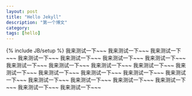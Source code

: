 ```yaml
---
layout: post
title: "Hello Jekyll"
description: "第一个博文"
category: 
tags: [hello]
---
```

{% include JB/setup %}
我来测试一下~~~
我来测试一下~~~
我来测试一下~~~
我来测试一下~~~
我来测试一下~~~
我来测试一下~~~
我来测试一下~~~
我来测试一下~~~
我来测试一下~~~
我来测试一下~~~
我来测试一下~~~
我来测试一下~~~
我来测试一下~~~
我来测试一下~~~
我来测试一下~~~
我来测试一下~~~
我来测试一下~~~
我来测试一下~~~
我来测试一下~~~
我来测试一下~~~
我来测试一下~~~
我来测试一下~~~
